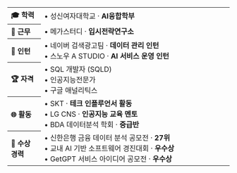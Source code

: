 <table width="100%">
  <!-- 좌: 15%, 우: 85% (모든 행에 공통 적용) -->
  <colgroup>
    <col width="15%">
    <col width="85%">
  </colgroup>

  <tr>
    <th align="left">🎓 학력</th>
    <td align="left">• <nobr>성신여자대학교 · <b>AI융합학부</b></nobr></td>
  </tr>

  <tr>
    <th align="left">🏢 근무</th>
    <td align="left">• <nobr>메가스터디 · <b>입시전략연구소</b></nobr></td>
  </tr>

  <tr>
    <th align="left">💼 인턴</th>
    <td align="left">
      • <nobr>네이버 검색광고팀 · <b>데이터 관리 인턴</b></nobr><br>
      • <nobr>스노우 A STUDIO · <b>AI 서비스 운영 인턴</b></nobr>
    </td>
  </tr>

  <tr>
    <th align="left">🏆 자격</th>
    <td align="left">
      • <nobr>SQL 개발자 (SQLD)</nobr><br>
      • <nobr>인공지능전문가</nobr><br>
      • <nobr>구글 애널리틱스</nobr>
    </td>
  </tr>

  <tr>
    <th align="left">🌐 활동</th>
    <td align="left">
      • <nobr>SKT · <b>테크 인플루언서 활동</b></nobr><br>
      • <nobr>LG CNS · <b>인공지능 교육 멘토</b></nobr><br>
      • <nobr>BDA 데이터분석 학회 · <b>중급반</b></nobr>
    </td>
  </tr>

  <tr>
    <th align="left">🥇 수상 경력</th>
    <td align="left">
      • <nobr>신한은행 금융 데이터 분석 공모전 · <b>27위</b></nobr><br>
      • <nobr>교내 AI 기반 소프트웨어 경진대회 · <b>우수상</b></nobr><br>
      • <nobr>GetGPT 서비스 아이디어 공모전 · <b>우수상</b></nobr>
    </td>
  </tr>
</table>
